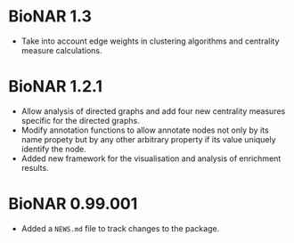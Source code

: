 # BioNAR 1.3

* Take into account edge weights in clustering algorithms and centrality measure
  calculations.

# BioNAR 1.2.1

* Allow analysis of directed graphs and add four new centrality measures specific 
  for the directed graphs.
* Modify annotation functions to allow annotate nodes not only by its name 
  propety but by any other arbitrary property if its value uniquely identify
  the node.
* Added new framework for the visualisation and analysis of enrichment results.

# BioNAR 0.99.001

* Added a `NEWS.md` file to track changes to the package.
